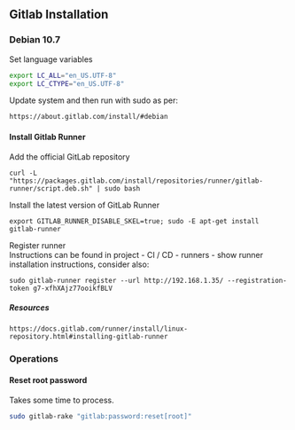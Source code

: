 ## Gitlab Installation
### Debian 10.7
Set language variables
```bash
export LC_ALL="en_US.UTF-8"
export LC_CTYPE="en_US.UTF-8"
```
Update system and then run with sudo as per:
```html
https://about.gitlab.com/install/#debian
```

#### Install Gitlab Runner
Add the official GitLab repository
```
curl -L "https://packages.gitlab.com/install/repositories/runner/gitlab-runner/script.deb.sh" | sudo bash
```
Install the latest version of GitLab Runner
```
export GITLAB_RUNNER_DISABLE_SKEL=true; sudo -E apt-get install gitlab-runner
```
Register runner<br/>
Instructions can be found in project - CI / CD - runners - show runner installation instructions, consider also:
```
sudo gitlab-runner register --url http://192.168.1.35/ --registration-token g7-xfhXAjz77ooikfBLV
```


##### Resources
```
https://docs.gitlab.com/runner/install/linux-repository.html#installing-gitlab-runner
```

### Operations
#### Reset root password
Takes some time to process.
```bash
sudo gitlab-rake "gitlab:password:reset[root]"
```
